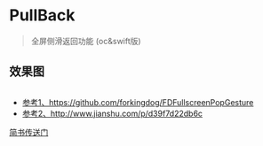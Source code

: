 <h1><a id="user-content-pullback" class="anchor" href="https://github.com/asiosldh/PullBack#pullback"></a>PullBack</h1>
<blockquote>
<p>全屏侧滑返回功能 (oc&amp;swift版)</p>
</blockquote>
<h2>效果图</h2>
<p><img src="http://images2015.cnblogs.com/blog/724434/201608/724434-20160817113606296-1239188131.gif" alt="" /></p>
<ul>
<li><a href="https://github.com/forkingdog/FDFullscreenPopGesture" target="_blank">参考1、https://github.com/forkingdog/FDFullscreenPopGesture</a></li>
<li><a href="http://www.jianshu.com/p/d39f7d22db6c" target="_blank">参考2、http://www.jianshu.com/p/d39f7d22db6c</a></li>
</ul>
<p><a href="http://www.jianshu.com/p/cc1b6aa854eb" target="_blank">简书传送门</a></p>
